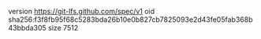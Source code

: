 version https://git-lfs.github.com/spec/v1
oid sha256:f3f8fb95f68c5283bda26b10e0b827cb7825093e2d43fe05fab368b43bbda305
size 7512
